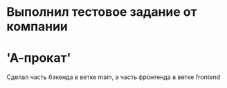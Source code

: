 # Выполнил тестовое задание от компании
# 'А-прокат'
Сделал часть бэкенда в ветке main, а часть фронтенда в ветке frontend
